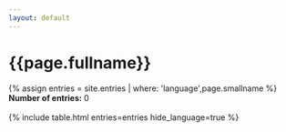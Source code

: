 ```yaml
---
layout: default
---
```

<h1>{{page.fullname}}</h1>
{% assign entries = site.entries | where: 'language',page.smallname %}
<b style="display: inline;">Number of entries:</b> <p style="display: inline;" data-target="{{entries | size}}" class="counter">0</p><br><br>
{% include table.html entries=entries hide_language=true %}